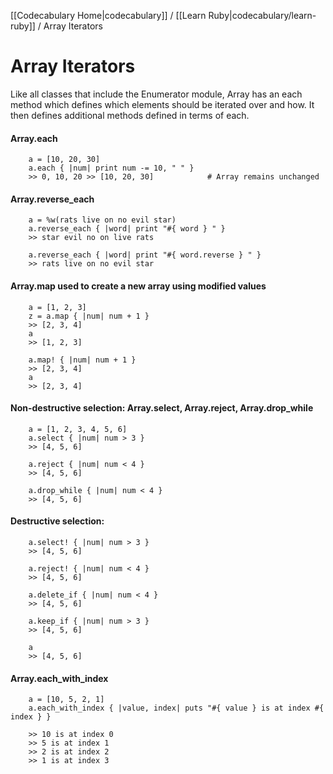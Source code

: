 [[Codecabulary Home|codecabulary]] / [[Learn Ruby|codecabulary/learn-ruby]] / Array Iterators

# Array Iterators

Like all classes that include the Enumerator module, Array has an each method which defines which elements should be iterated over and how. It then defines additional methods defined in terms of each. 

#### Array.each

		a = [10, 20, 30]
		a.each { |num| print num -= 10, " " }
		>> 0, 10, 20 >> [10, 20, 30]			# Array remains unchanged
		
#### Array.reverse_each

		a = %w(rats live on no evil star)
		a.reverse_each { |word| print "#{ word } " }
		>> star evil no on live rats
		
		a.reverse_each { |word| print "#{ word.reverse } " }
		>> rats live on no evil star
		
#### Array.map used to create a new array using modified values

		a = [1, 2, 3]
		z = a.map { |num| num + 1 }
		>> [2, 3, 4]
		a
		>> [1, 2, 3]
		
		a.map! { |num| num + 1 }
		>> [2, 3, 4]
		a
		>> [2, 3, 4]
		
#### Non-destructive selection: Array.select, Array.reject, Array.drop_while

		a = [1, 2, 3, 4, 5, 6]
		a.select { |num| num > 3 }
		>> [4, 5, 6]
		
		a.reject { |num| num < 4 }
		>> [4, 5, 6]
		
		a.drop_while { |num| num < 4 }
		>> [4, 5, 6]
		
#### Destructive selection:

		a.select! { |num| num > 3 }
		>> [4, 5, 6]
		
		a.reject! { |num| num < 4 }
		>> [4, 5, 6]
		
		a.delete_if { |num| num < 4 }
		>> [4, 5, 6]
		
		a.keep_if { |num| num > 3 }
		>> [4, 5, 6]
		
		a
		>> [4, 5, 6]
		
#### Array.each_with_index

		a = [10, 5, 2, 1]
		a.each_with_index { |value, index| puts "#{ value } is at index #{ index } }
		
		>> 10 is at index 0
		>> 5 is at index 1
		>> 2 is at index 2
		>> 1 is at index 3
